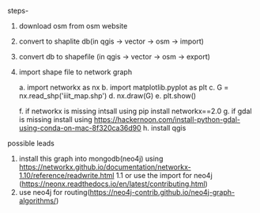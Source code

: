 steps-

1. download osm from osm website
2. convert to shaplite db(in qgis -> vector -> osm -> import)
3. convert db to shapefile (in qgis -> vector -> osm -> export)
4. import shape file to network graph

	a. import networkx as nx
	b. import matplotlib.pyplot as plt
	c. G = nx.read_shp('iiit_map.shp')
	d. nx.draw(G)
	e. plt.show()

	f. if networkx is missing intsall using pip install networkx==2.0
	g. if gdal is missing install using https://hackernoon.com/install-python-gdal-using-conda-on-mac-8f320ca36d90
	h. install qgis


possible leads
1. install this graph into mongodb(neo4j) using https://networkx.github.io/documentation/networkx-1.10/reference/readwrite.html
1.1 or use the import for neo4j (https://neonx.readthedocs.io/en/latest/contributing.html)
2. use neo4j for routing(https://neo4j-contrib.github.io/neo4j-graph-algorithms/)